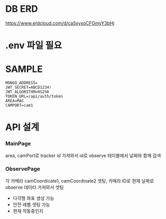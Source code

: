 # DB ERD
https://www.erdcloud.com/d/ca5xyxoCFGmyY3bHj

# .env 파일 필요

# SAMPLE
```dotenv
MONGO_ADDRESS=
JWT_SECRET=ABCD1234!
JWT_ALGORITHM=HS256
TOKEN_URL=/api/auth/token
AREA=MAC
CAMPORT=cam1
```

# API 설계
### MainPage
area, camPort로 tracker id 가져와서 id로 observe 테이블에서 날짜와 함께 검색
<br>

### ObservePage

각 카메라 camCoordicate1, camCoordinate2 셋팅, 카메라 ID로 현재 날짜로 observe 데이터 가져와서 셋팅
 - 다각형 좌표 생성 가능
 - 안전 레벨 셋팅 가능 
 - 현재 작동중인지 
<br>



